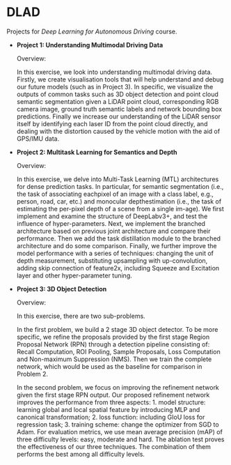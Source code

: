 # DLAD
Projects for *Deep Learning for Autonomous Driving* course.

- **Project 1: Understanding Multimodal Driving Data**

  Overview: 

  In this exercise, we look into understanding multimodal driving data. Firstly, we create visualisation tools that will help understand and debug our future models (such as in Project 3). In specific, we visualize the outputs of common tasks such as 3D object detection and point cloud semantic segmentation given a LiDAR point cloud, corresponding RGB camera image, ground truth semantic labels and network bounding box predictions. Finally we increase our understanding of the LiDAR sensor itself by identifying each laser ID from the point cloud directly, and dealing with the distortion caused by the vehicle motion with the aid of GPS/IMU data.

- **Project 2: Multitask Learning for Semantics and Depth**

  Overview: 

  In this exercise, we delve into Multi-Task Learning (MTL) architectures for dense prediction tasks.  In particular, for semantic segmentation (i.e., the task of associating eachpixel of an image with a class label, e.g., person, road, car, etc.)  and monocular depthestimation (i.e., the task of estimating the per-pixel depth of a scene from a single im-age). We first implement and examine the structure of DeepLabv3+, and test the influence of hyper-parameters. Next, we implement the branched architecture based on previous joint architecture and compare their performance.  Then we add the task distillation module to the branched architecture and do some comparison. Finally, we further improve the model performance with a series of techniques: changing the unit of depth measurement, substituting upsampling with up-convolution, adding skip connection of feature2x, including Squeeze and Excitation layer and other hyper-parameter tuning.

- **Project 3: 3D Object Detection**

  Overview: 

  In this exercise, there are two sub-problems. 

  In the first problem, we build a 2 stage 3D object detector. To be more specific, we refine the proposals provided by the first stage Region Proposal Network (RPN) through a detection pipeline consisting of:  Recall Computation, ROI Pooling, Sample Proposals, Loss Computation and Non-maximum Suppression (NMS). Then we train the complete network, which would be used as the baseline for comparison in Problem 2.

  In the second problem, we focus on improving the refinement network given the first stage RPN output.  Our proposed refinement network improves the performance from three aspects: 1. model structure: learning global and local spatial feature by introducing MLP and canonical transformation; 2. loss function: including GIoU loss for regression task; 3. training scheme: change the optimizer from SGD to Adam. For evaluation metrics, we use mean average precision (mAP) of three difficulty levels: easy, moderate and hard. The ablation test proves the effectiveness of our three techniques. The combination of them performs the best among all difficulty levels.

